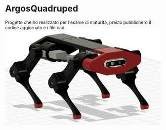 # ArgosQuadruped

Progetto che ho realizzato per l'esame di maturità, presto pubblichero il codice aggiornato e i file cad.
![](argos.PNG)
